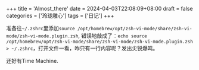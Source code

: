 +++
title = 'Almost_there'
date = 2024-04-03T22:08:09+08:00
draft = false
categories = ['玲珑雕心']
tags = ['日记']
+++

准备往`~/.zshrc`里添加`source /opt/homebrew/opt/zsh-vi-mode/share/zsh-vi-mode/zsh-vi-mode.plugin.zsh`, 错误地敲成了：`echo source /opt/homebrew/opt/zsh-vi-mode/share/zsh-vi-mode/zsh-vi-mode.plugin.zsh > ~/.zshrc`，打开文件一看，咋只有一行内容呢？发出尖锐爆鸣。

还好有Time Machine.
